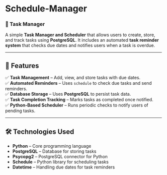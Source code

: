 # Schedule-Manager
### 📅 Task Manager  

A simple **Task Manager and Scheduler** that allows users to create, store, and track tasks using **PostgreSQL**. It includes an automated **task reminder system** that checks due dates and notifies users when a task is overdue.  

---

## 🚀 Features  
✅ **Task Management** – Add, view, and store tasks with due dates.  
✅ **Automated Reminders** – Uses `schedule` to check due tasks and send reminders.  
✅ **Database Storage** – Uses **PostgreSQL** to persist task data.  
✅ **Task Completion Tracking** – Marks tasks as completed once notified.  
✅ **Python-Based Scheduler** – Runs periodic checks to notify users of pending tasks.  

---

## 🛠️ Technologies Used  
- **Python** – Core programming language  
- **PostgreSQL** – Database for storing tasks  
- **Psycopg2** – PostgreSQL connector for Python  
- **Schedule** – Python library for scheduling tasks  
- **Datetime** – Handling due dates for task reminders  
